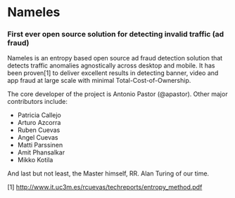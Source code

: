 # Nameles

### First ever open source solution for detecting invalid traffic (ad fraud)

Nameles is an entropy based open source ad fraud detection solution that detects traffic anomalies agnostically across desktop and mobile. It has been proven[1] to deliver excellent results in detecting banner, video and app fraud at large scale with minimal Total-Cost-of-Ownership.

The core developer of the project is Antonio Pastor (@apastor). Other major contributors include: 

- Patricia Callejo
- Arturo Azcorra
- Ruben Cuevas
- Angel Cuevas
- Matti Parssinen
- Amit Phansalkar 
- Mikko Kotila

And last but not least, the Master himself, RR. Alan Turing of our time. 




[1] http://www.it.uc3m.es/rcuevas/techreports/entropy_method.pdf
